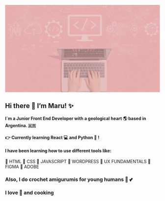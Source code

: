  ![header](https://github.com/maruilta/maruilta/blob/main/master/header_tech_pink.png)

## Hi there 👋 I’m  Maru! :sparkles:
#### I´m a Junior Front End Developer with a geological heart :earth_americas: based in Argentina. 🇦🇷
#### :point_right: Currently learning React :computer: and Python :snake: !

#### I have been learning how to use different tools like:
:pushpin: HTML
:pushpin: CSS
:pushpin: JAVASCRIPT
:pushpin: WORDPRESS
:pushpin: UX FUNDAMENTALS
:pushpin: FIGMA
:pushpin: ADOBE

### Also, I do crochet amigurumis for young humans :baby: :two_hearts:
### I love :fishing_pole_and_fish: and cooking








<!-- Links to your social media accounts -->
[1]: https://www.instagram.com/maruilta
[2]: https://www.linkedin.com/in/marinacaviola/
